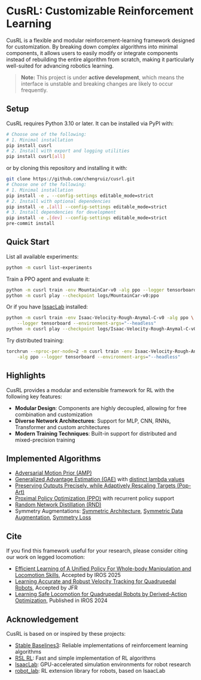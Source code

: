 # CusRL: Customizable Reinforcement Learning

CusRL is a flexible and modular reinforcement-learning framework designed for customization.
By breaking down complex algorithms into minimal components, it allows users to easily modify
or integrate components instead of rebuilding the entire algorithm from scratch, making it
particularly well-suited for advancing robotics learning.

> **Note:** This project is under **active development**, which means the interface is unstable
and breaking changes are likely to occur frequently.

## Setup

CusRL requires Python 3.10 or later. It can be installed via PyPI with:

```bash
# Choose one of the following:
# 1. Minimal installation
pip install cusrl
# 2. Install with export and logging utilities
pip install cusrl[all]
```

or by cloning this repository and installing it with:

```bash
git clone https://github.com/chengruiz/cusrl.git
# Choose one of the following:
# 1. Minimal installation
pip install -e . --config-settings editable_mode=strict
# 2. Install with optional dependencies
pip install -e .[all] --config-settings editable_mode=strict
# 3. Install dependencies for development
pip install -e .[dev] --config-settings editable_mode=strict
pre-commit install
```

## Quick Start

List all available experiments:

```bash
python -m cusrl list-experiments
```

Train a PPO agent and evaluate it:

```bash
python -m cusrl train -env MountainCar-v0 -alg ppo --logger tensorboard --seed 42
python -m cusrl play --checkpoint logs/MountainCar-v0:ppo
```

Or if you have [IssacLab](https://github.com/isaac-sim/IsaacLab) installed:

```bash
python -m cusrl train -env Isaac-Velocity-Rough-Anymal-C-v0 -alg ppo \
    --logger tensorboard --environment-args="--headless"
python -m cusrl play --checkpoint logs/Isaac-Velocity-Rough-Anymal-C-v0:ppo
```

Try distributed training:

```bash
torchrun --nproc-per-node=2 -m cusrl train -env Isaac-Velocity-Rough-Anymal-C-v0 \
    -alg ppo --logger tensorboard --environment-args="--headless"
```

## Highlights

CusRL provides a modular and extensible framework for RL with the following key features:

- **Modular Design**: Components are highly decoupled, allowing for free combination and customization
- **Diverse Network Architectures**: Support for MLP, CNN, RNNs, Transformer and custom architectures
- **Modern Training Techniques**: Built-in support for distributed and mixed-precision training

## Implemented Algorithms

- [Adversarial Motion Prior (AMP)](https://dl.acm.org/doi/10.1145/3450626.3459670)
- [Generalized Advantage Estimation (GAE)](https://arxiv.org/abs/1506.02438)
  with [distinct lambda values](https://proceedings.neurips.cc/paper_files/paper/2022/hash/e95475f5fb8edb9075bf9e25670d4013-Abstract-Conference.html)
- [Preserving Outputs Precisely, while Adaptively Rescaling Targets (Pop-Art)](https://proceedings.neurips.cc/paper/2016/hash/5227b6aaf294f5f027273aebf16015f2-Abstract.html)
- [Proximal Policy Optimization (PPO)](https://arxiv.org/abs/1707.06347) with recurrent policy support
- [Random Network Distillation (RND)](https://arxiv.org/abs/1810.12894)
- Symmetry Augmentations:
  [Symmetric Architecture](https://dl.acm.org/doi/abs/10.1145/3359566.3360070),
  [Symmetric Data Augmentation](https://ieeexplore.ieee.org/abstract/document/10611493),
  [Symmetry Loss](https://dl.acm.org/doi/abs/10.1145/3197517.3201397)

## Cite

If you find this framework useful for your research, please consider citing our work on legged locomotion:

- [Efficient Learning of A Unified Policy For Whole-body Manipulation and Locomotion Skills](https://www.arxiv.org/abs/2507.04229), Accepted by IROS 2025
- [Learning Accurate and Robust Velocity Tracking for Quadrupedal Robots](https://www.authorea.com/doi/full/10.22541/au.173321917.73583610), Accepted by JFR
- [Learning Safe Locomotion for Quadrupedal Robots by Derived-Action Optimization](https://ieeexplore.ieee.org/abstract/document/10802725), Published in IROS 2024

## Acknowledgement

CusRL is based on or inspired by these projects:

- [Stable Baselines3](https://github.com/DLR-RM/stable-baselines3): Reliable implementations of reinforcement learning algorithms
- [RSL RL](https://github.com/leggedrobotics/rsl_rl): Fast and simple implementation of RL algorithms
- [IsaacLab](https://github.com/isaac-sim/IsaacLab): GPU-accelerated simulation environments for robot research
- [robot_lab](https://github.com/fan-ziqi/robot_lab): RL extension library for robots, based on IsaacLab
